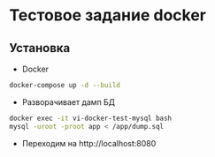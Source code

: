 # Тестовое задание docker

## Установка

* Docker
```bash
docker-compose up -d --build
```
* Разворачивает дамп БД
```bash
docker exec -it vi-docker-test-mysql bash
mysql -uroot -proot app < /app/dump.sql
```
* Переходим на http://localhost:8080